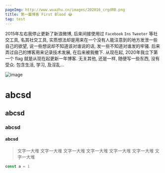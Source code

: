```yaml
---
pageImg: http://www.wuazhu.cn/images/202016_crgdRB.png
title: 第一篇博客 First Blood 😂
tag: test
---
```


2015年左右我停止更新了新浪微博, 后来间接使用过 `Facebook` `Ins` `Tweeter` 等社交工具, 名其社交工具, 实质想法却是用来在一个没有人能注意到的地方发泄一些自己的欲望, 说一些想说却不知道该对谁说的话, 发一些不知道对谁发的牢骚. 后来弄过自己的博客用来记录技术发展, 在后来被我撤下. 从现在起, 2020年我立下第一个 flag 就是从现在起更新一年博客. 无关其他, 还是一样, 随便写一些东西, 没有受众. 包含生活, 学习, 及淫乱...
<!-- more -->


![image](http://www.wuazhu.cn/images/20200108_cF4lkt.png)


# abcsd
## abcsd
### abcsd
#### abcsd
> 文字一大堆
文字一大堆
文字一大堆
文字一大堆
文字一大堆
文字一大堆
文字一大堆

```js
const a = 1
```